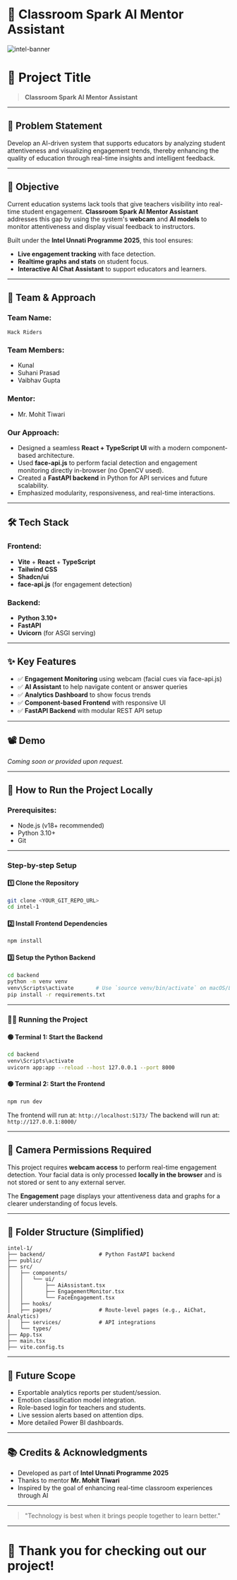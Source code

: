 # 📄 Classroom Spark AI Mentor Assistant

![intel-banner](https://user-images.githubusercontent.com/placeholder/intel-banner.png)

# 🚀 Project Title

> **Classroom Spark AI Mentor Assistant**

---

## 📌 Problem Statement

Develop an AI-driven system that supports educators by analyzing student attentiveness and visualizing engagement trends, thereby enhancing the quality of education through real-time insights and intelligent feedback.

---

## 🎯 Objective

Current education systems lack tools that give teachers visibility into real-time student engagement.
**Classroom Spark AI Mentor Assistant** addresses this gap by using the system's **webcam** and **AI models** to monitor attentiveness and display visual feedback to instructors.

Built under the **Intel Unnati Programme 2025**, this tool ensures:

* **Live engagement tracking** with face detection.
* **Realtime graphs and stats** on student focus.
* **Interactive AI Chat Assistant** to support educators and learners.

---

## 🧠 Team & Approach

### Team Name:

`Hack Riders`

### Team Members:

* Kunal
* Suhani Prasad
* Vaibhav Gupta

### Mentor:

* Mr. Mohit Tiwari

### Our Approach:

* Designed a seamless **React + TypeScript UI** with a modern component-based architecture.
* Used **face-api.js** to perform facial detection and engagement monitoring directly in-browser (no OpenCV used).
* Created a **FastAPI backend** in Python for API services and future scalability.
* Emphasized modularity, responsiveness, and real-time interactions.

---

## 🛠️ Tech Stack

### Frontend:

* **Vite** + **React** + **TypeScript**
* **Tailwind CSS**
* **Shadcn/ui**
* **face-api.js** (for engagement detection)

### Backend:

* **Python 3.10+**
* **FastAPI**
* **Uvicorn** (for ASGI serving)

---

## ✨ Key Features

* ✅ **Engagement Monitoring** using webcam (facial cues via face-api.js)
* ✅ **AI Assistant** to help navigate content or answer queries
* ✅ **Analytics Dashboard** to show focus trends
* ✅ **Component-based Frontend** with responsive UI
* ✅ **FastAPI Backend** with modular REST API setup

---

## 📽️ Demo

*Coming soon or provided upon request.*

---

## 🧪 How to Run the Project Locally

### Prerequisites:

* Node.js (v18+ recommended)
* Python 3.10+
* Git

---

### Step-by-step Setup

#### 1️⃣ Clone the Repository

```bash
git clone <YOUR_GIT_REPO_URL>
cd intel-1
```

#### 2️⃣ Install Frontend Dependencies

```bash
npm install
```

#### 3️⃣ Setup the Python Backend

```bash
cd backend
python -m venv venv
venv\Scripts\activate       # Use `source venv/bin/activate` on macOS/Linux
pip install -r requirements.txt
```

---

### 🧑‍💻 Running the Project

#### 🟢 Terminal 1: Start the Backend

```bash
cd backend
venv\Scripts\activate
uvicorn app:app --reload --host 127.0.0.1 --port 8000
```

#### 🟢 Terminal 2: Start the Frontend

```bash
npm run dev
```

The frontend will run at: `http://localhost:5173/`
The backend will run at: `http://127.0.0.1:8000/`

---

## 📸 Camera Permissions Required

This project requires **webcam access** to perform real-time engagement detection.
Your facial data is only processed **locally in the browser** and is not stored or sent to any external server.

The **Engagement** page displays your attentiveness data and graphs for a clearer understanding of focus levels.

---

## 📁 Folder Structure (Simplified)

```
intel-1/
├── backend/                 # Python FastAPI backend
├── public/
├── src/
│   ├── components/
│   │   └── ui/
│   │       ├── AiAssistant.tsx
│   │       ├── EngagementMonitor.tsx
│   │       └── FaceEngagement.tsx
│   ├── hooks/
│   ├── pages/               # Route-level pages (e.g., AiChat, Analytics)
│   ├── services/            # API integrations
│   └── types/
├── App.tsx
├── main.tsx
├── vite.config.ts
```

---

## 🔮 Future Scope

* Exportable analytics reports per student/session.
* Emotion classification model integration.
* Role-based login for teachers and students.
* Live session alerts based on attention dips.
* More detailed Power BI dashboards.

---

## 📚 Credits & Acknowledgments

* Developed as part of **Intel Unnati Programme 2025**
* Thanks to mentor **Mr. Mohit Tiwari**
* Inspired by the goal of enhancing real-time classroom experiences through AI

---

> "Technology is best when it brings people together to learn better."

---

# 🌟 Thank you for checking out our project!
